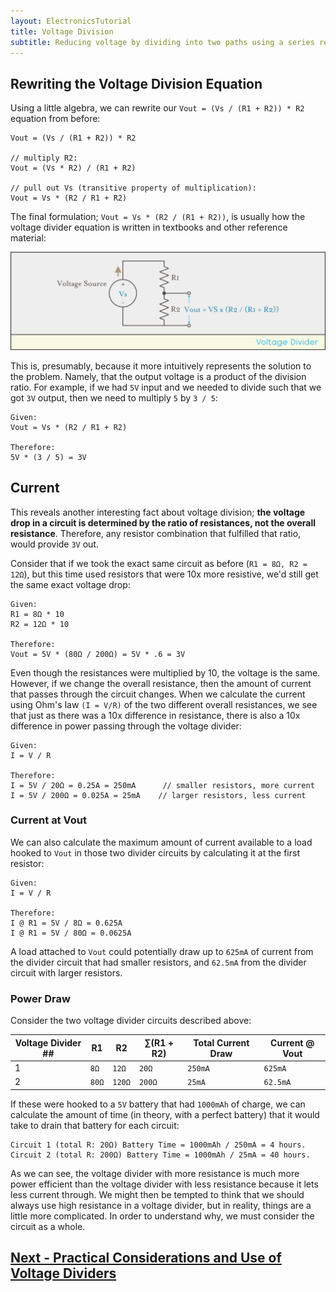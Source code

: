 ```yaml
---
layout: ElectronicsTutorial
title: Voltage Division
subtitle: Reducing voltage by dividing into two paths using a series resistor circuit.
---
```


## Rewriting the Voltage Division Equation

Using a little algebra, we can rewrite our `Vout = (Vs / (R1 + R2)) * R2` equation from before:

```
Vout = (Vs / (R1 + R2)) * R2

// multiply R2:
Vout = (Vs * R2) / (R1 + R2) 

// pull out Vs (transitive property of multiplication):
Vout = Vs * (R2 / R1 + R2)
```

The final formulation; `Vout = Vs * (R2 / (R1 + R2))`, is usually how the voltage divider equation is written in textbooks and other reference material:

![Diagram of a circuit with a voltage source connected to two resistors in series. The voltage drop across the second resistor is shown as voltage out equal to voltage source times the value of R2 divided by the sum of R1 and R2.](../Support_Files/Voltage_Divider_Equation.svg)

This is, presumably, because it more intuitively represents the solution to the problem. Namely, that the output voltage is a product of the division ratio. For example, if we had `5V` input and we needed to divide such that we got `3V` output, then we need to multiply `5` by `3 / 5`:

```
Given:
Vout = Vs * (R2 / R1 + R2)

Therefore:
5V * (3 / 5) = 3V
```

## Current

This reveals another interesting fact about voltage division; **the voltage drop in a circuit is determined by the ratio of resistances, not the overall resistance**. Therefore, any resistor combination that fulfilled that ratio, would provide `3V` out. 

Consider that if we took the exact same circuit as before (`R1 = 8Ω, R2 = 12Ω`), but this time used resistors that were 10x more resistive, we'd still get the same exact voltage drop:

```
Given: 
R1 = 8Ω * 10
R2 = 12Ω * 10

Therefore:
Vout = 5V * (80Ω / 200Ω) = 5V * .6 = 3V
```

Even though the resistances were multiplied by 10, the voltage is the same. However, if we change the overall resistance, then the amount of current that passes through the circuit changes. When we calculate the current using Ohm's law `(I = V/R)` of the two different overall resistances, we see that just as there was a 10x difference in resistance, there is also a 10x difference in power passing through the voltage divider:

```
Given:
I = V / R

Therefore:
I = 5V / 20Ω = 0.25A = 250mA      // smaller resistors, more current
I = 5V / 200Ω = 0.025A = 25mA    // larger resistors, less current
```

### Current at Vout

We can also calculate the maximum amount of current available to a load hooked to `Vout` in those two divider circuits by calculating it at the first resistor:

```
Given:
I = V / R

Therefore:
I @ R1 = 5V / 8Ω = 0.625A
I @ R1 = 5V / 80Ω = 0.0625A
``` 

A load attached to `Vout` could potentially draw up to `625mA` of current from the divider circuit that had smaller resistors, and `62.5mA` from the divider circuit with larger resistors.

### Power Draw

Consider the two voltage divider circuits described above:

| Voltage Divider ## | R1     | R2     | ∑(R1 + R2) | Total Current Draw | Current @ Vout |
|--------------------|--------|--------|------------|--------------------|----------------|
| 1                  | `8Ω`   | `12Ω`  | `20Ω`      | `250mA`            | `625mA`        |
| 2                  | `80Ω`  | `120Ω` | `200Ω`     | `25mA`             | `62.5mA`       |

If these were hooked to a `5V` battery that had `1000mAh` of charge, we can calculate the amount of time (in theory, with a perfect battery) that it would take to drain that battery for each circuit:

```
Circuit 1 (total R: 20Ω) Battery Time = 1000mAh / 250mA = 4 hours.
Circuit 2 (total R: 200Ω) Battery Time = 1000mAh / 25mA = 40 hours.
```

As we can see, the voltage divider with more resistance is much more power efficient than the voltage divider with less resistance because it lets less current through. We might then be tempted to think that we should always use high resistance in a voltage divider, but in reality, things are a little more complicated. In order to understand why, we must consider the circuit as a whole.

## [Next - Practical Considerations and Use of Voltage Dividers](../Voltage_Divider_Practicals)